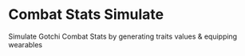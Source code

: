 ﻿# Combat Stats Simulate
 Simulate Gotchi Combat Stats by generating traits values & equipping wearables
